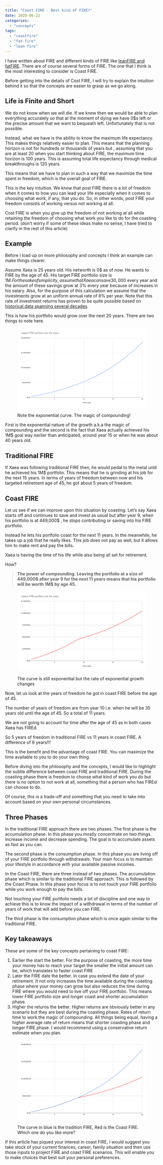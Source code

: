 ```yaml
---
title: "Coast FIRE - Best kind of FIRE?"
date: 2020-06-22
categories: 
  - "concepts"
tags: 
  - "coastfire"
  - "fat-fire"
  - "lean-fire"
---
```


I have written about FIRE and different kinds of FIRE like [leanFIRE and fatFIRE](https://happypathfire.com/the-fat-and-lean-of-fire/). There are of course several forms of FIRE. The one that I think is the most interesting to consider is Coast FIRE. 

Before getting into the details of Cost FIRE, I will try to explain the intuition behind it so that the concepts are easier to grasp as we go along.

## **Life is Finite and Short**

We do not know when we will die. If we knew then we would be able to plan everything accurately so that at the moment of dying we have 0$s left or the precise amount that we want to bequeath left. Unfortunately that is not possible.

Instead, what we have is the ability to know the maximum life expectancy. This makes things relatively easier to plan. This means that the planning horizon is not for hundreds or thousands of years but , assuming that you are at least 20 when you start thinking about FIRE, the maximum time horizon is 100 years. This is assuming total life expectancy through medical breakthroughs is 120 years.

This means that we have to plan in such a way that we maximize the time spent in freedom, which is the overall goal of FIRE.

This is the key intuition. We know that post FIRE there is a lot of freedom when it comes to how you can lead your life especially when it comes to choosing what work, if any, that you do. So, in other words, post FIRE your freedom consists of working versus not working at all.

Cost FIRE is when you give up the freedom of not working at all while retaining the freedom of choosing what work you like to do for the coasting period. (don’t worry if some of these ideas make no sense, I have tried to clarify in the rest of this article)

## **Example**

Before I load up on more philosophy and concepts I think an example can make things clearer.

Assume Xaea is 25 years old. His networth is 0$ as of now. He wants to FIRE by the age of 45. His target FIRE portfolio size is 1M$. For the sake of simplicity, assume that Xaea can save 30,000$ every year and the amount of these savings grow at 3% every year because of increases in his salary. Also, for the purpose of this calculation we assume that the investments grow at an uniform annual rate of 8% per year. Note that this rate of investment returns has proven to be quite possible based on [historical data spanning several decades](https://www.investopedia.com/ask/answers/042415/what-average-annual-return-sp-500.asp). 

This is how his portfolio would grow over the next 20 years. There are two things to note here.

<figure>

![](images/Coast1-1024x633.png)

<figcaption>

Note the exponential curve. The magic of compounding!

</figcaption>

</figure>

First is the exponential nature of the growth a.k.a the magic of compounding and the second is the fact that Xaea actually achieved his 1M$ goal way earlier than anticipated, around year 15 or when he was about 40 years old.

## **Traditional FIRE**

If Xaea was following traditional FIRE then, he would pedal to the metal until he achieved his 1M$ portfolio. This means that he is grinding at his job for the next 15 years. In terms of years of freedom between now and his targeted retirement age of 45, he got about 5 years of freedom. 

## **Coast FIRE**

Let us see if we can improve upon this situation by coasting. Let’s say Xaea starts off and continues to save and invest as usual but after year 9, when his portfolio is at 449,000$ , he stops contributing or saving into his FIRE portfolio.

Instead he lets his portfolio coast for the next 11 years. In the meanwhile, he takes up a job that he really likes. This job does not pay as well, but it allows him to make rent and pay the bills. 

Xaea is having the time of his life while also being all set for retirement.

How?

> **The power of compounding. Leaving the portfolio at a size of 449,000$ after year 9 for the next 11 years means that his portfolio will be worth 1M$ by age 45.**

<figure>

![](images/Coast2.png)

<figcaption>

The curve is still exponential but the rate of exponential growth changes

</figcaption>

</figure>

Now, let us look at the years of freedom he got in coast FIRE before the age of 45.

The number of years of freedom are from year 10 i.e. when he will be 35 years old until the age of 45. So a total of 11 years.

We are not going to account for time after the age of 45 as in both cases Xaea has FIREd.

So 5 years of freedom in traditional FIRE vs 11 years in coast FIRE. A difference of 6 years!!! 

This is the benefit and the advantage of coast FIRE. You can maximize the time available to you to do your own thing.

Before diving into the philosophy and the concepts, I would like to highlight the subtle difference between coast FIRE and traditional FIRE. During the coasting phase there is freedom to choose what kind of work you do but there is no option to not work at all, something that a person who has FIREd can choose to do.

Of course, this is a trade-off and something that you need to take into account based on your own personal circumstances.

## **Three Phases**

In the traditional FIRE approach there are two phases. The first phase is the accumulation phase. In this phase you mostly concentrate on two things. Increase income and decrease spending. The goal is to accumulate assets as fast as you can.

The second phase is the consumption phase. In this phase you are living off of your FIRE portfolio through withdrawals. Your main focus is to maintain your lifestyle in accordance with your available passive incomes.

In the Coast FIRE, there are three instead of two phases. The accumulation phase which is similar to the traditional FIRE approach. This is followed by the Coast Phase. In this phase your focus is to not touch your FIRE portfolio while you work enough to pay the bills.

Not touching your FIRE portfolio needs a lot of discipline and one way to achieve this is to know the impact of a withdrawal in terms of the number of years of work that will add before you can FIRE.

The third phase is the consumption phase which is once again similar to the traditional FIRE.

## **Key takeaways**

These are some of the key concepts pertaining to coast FIRE:

1. Earlier the start the better. For the purpose of coasting, the more time your money has to reach your target the smaller the initial amount can be, which translates to faster coast FIRE
2. Later the FIRE date the better. In case you extend the date of your retirement. It not only increases the time available during the coasting phase where your money can grow but also reduces the time during FIRE where you would need to live off your FIRE portfolio. This means lower FIRE portfolio size and longer coast and shorter accumulation phase.
3. Higher the returns the better. Higher returns are obviously better in any scenario but they are best during the coasting phase. Rates of return time to work the magic of compounding. All things being equal, having a higher average rate of return means that shorter coasting phase and longer FIRE phase. I would recommend using a conservative return estimate when you plan.

<figure>

![](images/Coast3.png)

<figcaption>

The curve in blue is the tradition FIRE, Red is the Coast FIRE. Which one do you like more?

</figcaption>

</figure>

If this article has piqued your interest in coast FIRE, I would suggest you take stock of your current finances, career, family situation and then use those inputs to project FIRE and coast FIRE scenarios. This will enable you to make choices that best suit your personal preferences.
